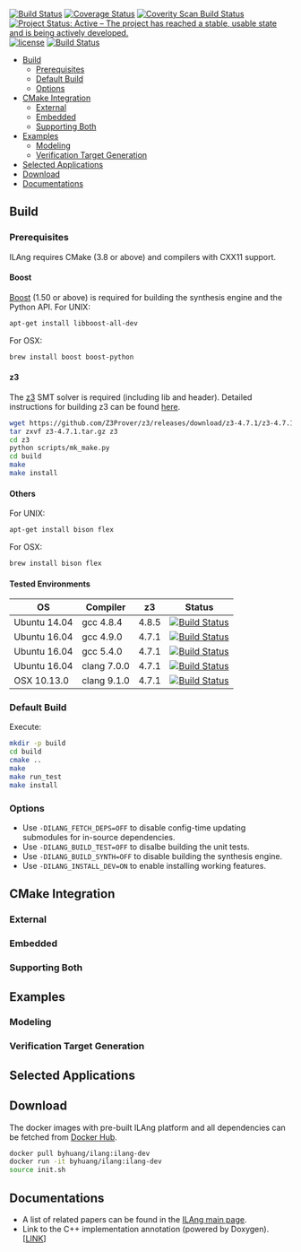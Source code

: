 [![Build Status](https://travis-ci.org/Bo-Yuan-Huang/ILA-Tools.svg?branch=master)](https://travis-ci.org/Bo-Yuan-Huang/ILA-Tools)
[![Coverage Status](https://coveralls.io/repos/github/Bo-Yuan-Huang/ILA-Tools/badge.svg?branch=master)](https://coveralls.io/github/Bo-Yuan-Huang/ILA-Tools?branch=master)
[![Coverity Scan Build Status](https://img.shields.io/coverity/scan/14490.svg)](https://scan.coverity.com/projects/bo-yuan-huang-ila-tools)
[![Project Status: Active – The project has reached a stable, usable state and is being actively developed.](http://www.repostatus.org/badges/latest/active.svg)](http://www.repostatus.org/#active)
[![license](https://img.shields.io/github/license/mashape/apistatus.svg)](https://github.com/Bo-Yuan-Huang/ILA-Tools/blob/master/LICENSE)
[![Build Status](https://semaphoreci.com/api/v1/bo-yuan-huang/ila-tools/branches/master/shields_badge.svg)](https://semaphoreci.com/bo-yuan-huang/ila-tools)

- [Build](#build)
  - [Prerequisites](#prerequisites)
  - [Default Build](#default-build)
  - [Options](#options)
- [CMake Integration](#cmake-integration)
  - [External](#external)
  - [Embedded](#embedded)
  - [Supporting Both](#supporting-both)
- [Examples](#examples)
  - [Modeling](#modeling)
  - [Verification Target Generation](#verification-target-generation)
- [Selected Applications](#selected-applications)
- [Download](#download)
- [Documentations](#documentations)

## Build

### Prerequisites

ILAng requires CMake (3.8 or above) and compilers with CXX11 support.

#### Boost

[Boost](https://www.boost.org) (1.50 or above) is required for building the synthesis engine and the Python API.
For UNIX:

``` bash
apt-get install libboost-all-dev 
```

For OSX:

``` bash
brew install boost boost-python
```

#### z3

The [z3](https://github.com/Z3Prover/z3) SMT solver is required (including lib and header). 
Detailed instructions for building z3 can be found [here](https://github.com/Z3Prover/z3).

``` bash
wget https://github.com/Z3Prover/z3/releases/download/z3-4.7.1/z3-4.7.1.tar.gz
tar zxvf z3-4.7.1.tar.gz z3
cd z3
python scripts/mk_make.py
cd build
make 
make install
```

#### Others

For UNIX:

``` bash
apt-get install bison flex
```

For OSX:

``` bash
brew install bison flex
```

#### Tested Environments

| OS           | Compiler    | z3    | Status |
| ------------ | ----------- | ----- | ------ |
| Ubuntu 14.04 | gcc 4.8.4   | 4.8.5 | [![Build Status](https://semaphoreci.com/api/v1/bo-yuan-huang/ila-tools/branches/master/shields_badge.svg)](https://semaphoreci.com/bo-yuan-huang/ila-tools) |
| Ubuntu 16.04 | gcc 4.9.0   | 4.7.1 | [![Build Status](https://travis-ci.org/Bo-Yuan-Huang/ILA-Tools.svg?branch=master)](https://travis-ci.org/Bo-Yuan-Huang/ILA-Tools) |
| Ubuntu 16.04 | gcc 5.4.0   | 4.7.1 | [![Build Status](https://travis-ci.org/Bo-Yuan-Huang/ILA-Tools.svg?branch=master)](https://travis-ci.org/Bo-Yuan-Huang/ILA-Tools) |
| Ubuntu 16.04 | clang 7.0.0 | 4.7.1 | [![Build Status](https://travis-ci.org/Bo-Yuan-Huang/ILA-Tools.svg?branch=master)](https://travis-ci.org/Bo-Yuan-Huang/ILA-Tools) |
| OSX 10.13.0  | clang 9.1.0 | 4.7.1 | [![Build Status](https://travis-ci.org/Bo-Yuan-Huang/ILA-Tools.svg?branch=master)](https://travis-ci.org/Bo-Yuan-Huang/ILA-Tools) |

### Default Build

Execute:

``` bash
mkdir -p build
cd build
cmake .. 
make
make run_test
make install
```

### Options

- Use `-DILANG_FETCH_DEPS=OFF` to disable config-time updating submodules for in-source dependencies.
- Use `-DILANG_BUILD_TEST=OFF` to disalbe building the unit tests.
- Use `-DILANG_BUILD_SYNTH=OFF` to disable building the synthesis engine. 
- Use `-DILANG_INSTALL_DEV=ON` to enable installing working features. 

## CMake Integration

### External

### Embedded

### Supporting Both

## Examples

### Modeling

### Verification Target Generation

## Selected Applications

## Download
The docker images with pre-built ILAng platform and all dependencies can be fetched from [Docker Hub](https://cloud.docker.com/u/byhuang/repository/docker/byhuang/ilang).

``` bash
docker pull byhuang/ilang:ilang-dev
docker run -it byhuang/ilang:ilang-dev
source init.sh
```

## Documentations
- A list of related papers can be found in the [ILAng main page](https://bo-yuan-huang.github.io/ILA-Tools/).
- Link to the C++ implementation annotation (powered by Doxygen). \[[LINK](https://bo-yuan-huang.github.io/ILA-Tools/doxygen-html/index.html)\]

